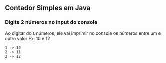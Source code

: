 ## Contador Simples em Java


### Digite 2 números no input do console

Ao digitar dois números, ele vai imprimir no console os números entre um e outro valor
Ex: 10 e 12

```
1 -> 10
2 -> 11
3 -> 12
```

